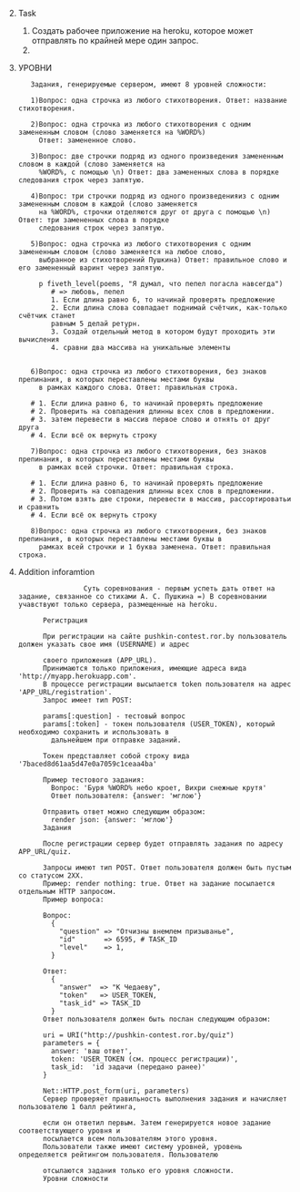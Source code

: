 2. Task
     
     1. Создать рабочее приложение на heroku, которое может отправлять 
       по крайней мере один запрос.
     2. 
3. УРОВНИ


          Задания, генерируемые сервером, имеют 8 уровней сложности:

          1)Вопрос: одна строчка из любого стихотворения. Ответ: название стихотворения.

          2)Вопрос: одна строчка из любого стихотворения c одним замененным словом (слово заменяется на %WORD%)
            Ответ: замененное слово.

          3)Вопрос: две строчки подряд из одного произведения замененным словом в каждой (слово заменяется на
            %WORD%, с помощью \n) Ответ: два замененных слова в порядке следования строк через запятую.

          4)Вопрос: три строчки подряд из одного произведенияиз c одним замененным словом в каждой (слово заменяется
            на %WORD%, строчки отделяются друг от друга с помощью \n) Ответ: три замененных слова в порядке
            следования строк через запятую.

          5)Вопрос: одна строчка из любого стихотворения c одним замененным словом (слово заменяется на любое слово,
            выбранное из стихотворений Пушкина) Ответ: правильное слово и его замененный варинт через запятую.
            
            p fiveth_level(poems, "Я думал, что пепел погасла навсегда")
               # => любовь, пепел
               1. Если длина равно 6, то начинай проверять предложение 
               2. Если длина слова совпадает поднимай счётчик, как-только счётчик станет
               равным 5 делай ретурн.
               3. Создай отдельный метод в котором будут проходить эти вычисления
               4. сравни два массива на уникальные элементы


          6)Вопрос: одна строчка из любого стихотворения, без знаков препинания, в которых переставлены местами буквы
            в рамках каждого слова. Ответ: правильная строка.
            
          # 1. Если длина равно 6, то начинай проверять предложение 
          # 2. Проверить на совпадения длинны всех слов в предложении.
          # 3. затем перевести в массив первое слово и отнять от друг друга
          # 4. Если всё ок вернуть строку 

          7)Вопрос: одна строчка из любого стихотворения, без знаков препинания, в которых переставлены местами буквы
            в рамках всей строчки. Ответ: правильная строка.
               
          # 1. Если длина равно 6, то начинай проверять предложение 
          # 2. Проверить на совпадения длинны всех слов в предложении.
          # 3. Потом взять две строки, перевести в массив, рассортироватьи и сравнить
          # 4. Если всё ок вернуть строку 

          8)Вопрос: одна строчка из любого стихотворения, без знаков препинания, в которых переставлены местами буквы в
            рамках всей строчки и 1 буква заменена. Ответ: правильная строка.
  
  4. Addition inforamtion
          
                         Суть соревнования - первым успеть дать ответ на задание, связанное сo стихами А. С. Пушкина =) В соревновании учавствуют только сервера, размещенные на heroku.

               Регистрация

               При регистрации на сайте pushkin-contest.ror.by пользователь должен указать свое имя (USERNAME) и адрес

               своего приложения (APP_URL).
               Принимаются только приложения, имеющие адреса вида 'http://myapp.herokuapp.com'.
               В процессе регистрации высылается token пользователя на адрес 'APP_URL/registration'.
               Запрос имеет тип POST:

               params[:question] - тестовый вопрос
               params[:token] - токен пользователя (USER_TOKEN), который необходимо сохранить и использовать в
                 дальнейшем при отправке заданий.

               Токен представляет собой строку вида '7baced8d61aa5d47e0a7059c1ceaa4ba'

               Пример тестового задания:
                 Вопрос: 'Буря %WORD% небо кроет, Вихри снежные крутя'
                 Ответ пользователя: {answer: 'мглою'}

               Отправить ответ можно следующим образом:
                 render json: {answer: 'мглою'}
               Задания

               После регистрации сервер будет отправлять задания по адресу APP_URL/quiz.

               Запросы имеют тип POST. Ответ пользователя должен быть пустым со статусом 2XX.
               Пример: render nothing: true. Ответ на задание посылается отдельным HTTP запросом.
               Пример вопроса:

               Вопрос:
                 {
                   "question" => "Отчизны внемлем призыванье",
                   "id"       => 6595, # TASK_ID
                   "level"    => 1,
                 }

               Ответ:
                 {
                   "answer"  => "К Чeдаеву",
                   "token"   => USER_TOKEN,
                   "task_id" => TASK_ID
                 }
               Ответ пользователя должен быть послан следующим образом:

               uri = URI("http://pushkin-contest.ror.by/quiz")
               parameters = {
                 answer: 'ваш ответ',
                 token: 'USER_TOKEN (см. процесс регистрации)',
                 task_id:  'id задачи (передано ранее)'
               }

               Net::HTTP.post_form(uri, parameters)
               Сервер проверяет правильность выполнения задания и начисляет пользователю 1 балл рейтинга,

               если он ответил первым. Затем генерируется новое задание соответствующего уровня и
               посылается всем пользователям этого уровня.
               Пользователи также имеют систему уровней, уровень определяется рейтингом пользователя. Пользователю

               отсылаются задания только его уровня сложности.
               Уровни сложности
     
